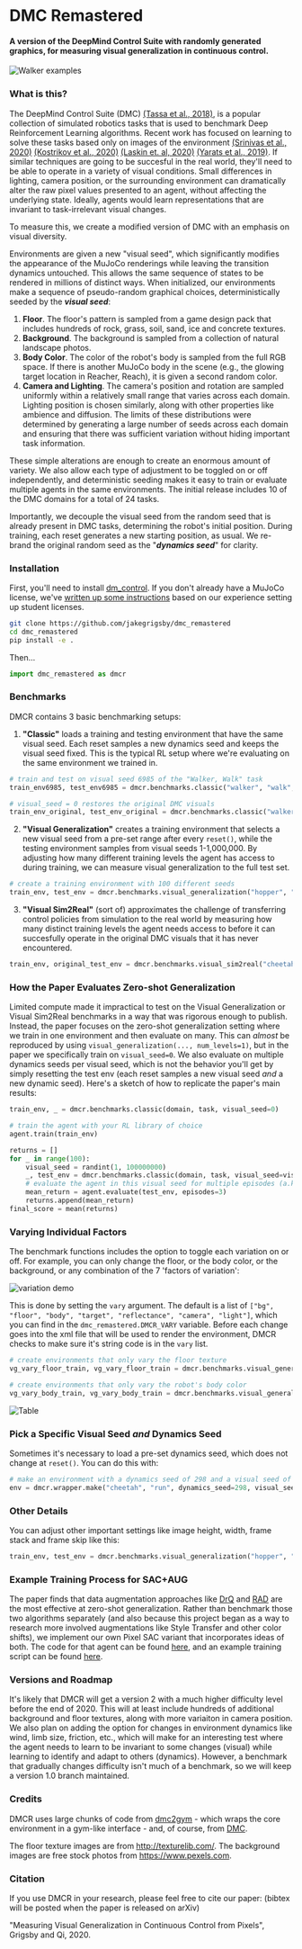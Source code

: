 # DMC Remastered
#### A version of the DeepMind Control Suite with randomly generated graphics, for measuring visual generalization in continuous control.

![Walker examples](misc/walker-examples.png)

### What is this?
The DeepMind Control Suite (DMC) [(Tassa et al., 2018)](https://arxiv.org/abs/2006.12983), is a popular collection of simulated robotics tasks that is used to benchmark Deep Reinforcement Learning algorithms. Recent work has focused on learning to solve these tasks based only on images of the environment [(Srinivas et al., 2020)](https://arxiv.org/abs/2004.04136) [(Kostrikov et al., 2020)](https://arxiv.org/abs/2004.13649) [(Laskin et. al, 2020)](https://arxiv.org/abs/2004.14990) [(Yarats et al., 2019)](https://arxiv.org/abs/1910.01741). If similar techniques are going to be succesful in the real world, they'll need to be able to operate in a variety of visual conditions. Small differences in lighting, camera position, or the surrounding environment can dramatically alter the raw pixel values presented to an agent, without affecting the underlying state. Ideally, agents would learn representations that are invariant to task-irrelevant visual changes.

To measure this, we create a modified version of DMC with an emphasis on visual diversity. 

Environments are given a new "visual seed", which significantly modifies the appearance of the MuJoCo renderings while leaving the transition dynamics untouched. This allows the same sequence of states to be rendered in millions of distinct ways. When initialized, our environments make a sequence of pseudo-random graphical choices, deterministically seeded by the ***visual seed***:

1) **Floor**. The floor's pattern is sampled from a game design pack that includes hundreds of rock, grass, soil, sand, ice and concrete textures. 
2) **Background**. The background is sampled from a collection of natural landscape photos.
3) **Body Color**. The color of the robot's body is sampled from the full RGB space. If there is another MuJoCo body in the scene (e.g., the glowing target location in Reacher, Reach), it is given a second random color.
4) **Camera and Lighting**. The camera's position and rotation are sampled uniformly within a relatively small range that varies across each domain.  Lighting position is chosen similarly, along with other properties like ambience and diffusion. The limits of these distributions were determined by generating a large number of seeds across each domain and ensuring that there was sufficient variation without hiding important task information.

These simple alterations are enough to create an enormous amount of variety. We also allow each type of adjustment to be toggled on or off independently, and deterministic seeding makes it easy to train or evaluate multiple agents in the same environments. The initial release includes 10 of the DMC domains for a total of 24 tasks.

Importantly, we decouple the visual seed from the random seed that is already present in DMC tasks, determining the robot's initial position. During training, each reset generates a new starting position, as usual. We re-brand the original random seed as the "***dynamics seed***" for clarity.



### Installation
First, you'll need to install [dm_control](https://github.com/deepmind/dm_control). If you don't already have a MuJoCo license, we've [written up some instructions](mujoco.md) based on our experience setting up student licenses.
```bash
git clone https://github.com/jakegrigsby/dmc_remastered
cd dmc_remastered
pip install -e .
```
Then...
```python
import dmc_remastered as dmcr
```

### Benchmarks
DMCR contains 3 basic benchmarking setups:
1) **"Classic"** loads a training and testing environment that have the same visual seed. Each reset samples a new dynamics seed and keeps the visual seed fixed. This is the typical RL setup where we're evaluating on the same environment we trained in.

```python
# train and test on visual seed 6985 of the "Walker, Walk" task
train_env6985, test_env6985 = dmcr.benchmarks.classic("walker", "walk", visual_seed=6985)

# visual_seed = 0 restores the original DMC visuals
train_env_original, test_env_original = dmcr.benchmarks.classic("walker", "walk", visual_seed=0)
```

2) **"Visual Generalization"** creates a training environment that selects a new visual seed from a pre-set range after every `reset()`, while the testing environment samples from visual seeds 1-1,000,000. By adjusting how many different training levels the agent has access to during training, we can measure visual generalization to the full test set.

```python
# create a training environment with 100 different seeds
train_env, test_env = dmcr.benchmarks.visual_generalization("hopper", "stand", num_levels=100)
```

3) **"Visual Sim2Real"** (sort of) approximates the challenge of transferring control policies from simulation to the real world by measuring how many distinct training levels the agent needs access to before it can succesfully operate in the original DMC visuals that it has never encountered.

```python
train_env, original_test_env = dmcr.benchmarks.visual_sim2real("cheetah", "run", num_levels=100)
```

### How the Paper Evaluates Zero-shot Generalization
Limited compute made it impractical to test on the Visual Generalization or Visual Sim2Real benchmarks in a way that was rigorous enough to publish. Instead, the paper focuses on the zero-shot generalization setting where we train in one environment and then evaluate on many. This can *almost* be reproduced by using `visual_generalization(..., num_levels=1)`, but in the paper we specifically train on `visual_seed=0`. We also evaluate on multiple dynamics seeds per visual seed, which is not the behavior you'll get by simply resetting the test env (each reset samples a new visual seed *and* a new dynamic seed). Here's a sketch of how to replicate the paper's main results:

```python
train_env, _ = dmcr.benchmarks.classic(domain, task, visual_seed=0)

# train the agent with your RL library of choice
agent.train(train_env)

returns = []
for _ in range(100):
    visual_seed = randint(1, 100000000)
    _, test_env = dmcr.benchmarks.classic(domain, task, visual_seed=visual_seed)
    # evaluate the agent in this visual seed for multiple episodes (a.k.a. dynamics seeds)
    mean_return = agent.evaluate(test_env, episodes=3)
    returns.append(mean_return)
final_score = mean(returns)
```

### Varying Individual Factors
The benchmark functions includes the option to toggle each variation on or off. For example, you can only change the floor, or the body color, or the background, or any combination of the 7 'factors of variation':

![variation demo](misc/variation_demo.png)

This is done by setting the `vary` argument. The default is a list of `["bg", "floor", "body", "target", "reflectance", "camera", "light"]`, which you can find in the `dmc_remastered.DMCR_VARY` variable. Before each change goes into the xml file that will be used to render the environment, DMCR checks to make sure it's string code is in the `vary` list. 
```python
# create environments that only vary the floor texture
vg_vary_floor_train, vg_vary_floor_train = dmcr.benchmarks.visual_generalization("walker", "walk", num_levels=100, vary=["floor"])

# create environments that only vary the robot's body color
vg_vary_body_train, vg_vary_body_train = dmcr.benchmarks.visual_generalization("walker", "walk", num_levels=100, vary=["body"])
```

![Table](misc/table.png)

### Pick a Specific Visual Seed *and* Dynamics Seed
Sometimes it's necessary to load a pre-set dynamics seed, which does not change at `reset()`. You can do this with:
```python
# make an environment with a dynamics seed of 298 and a visual seed of 13 (for some reason)
env = dmcr.wrapper.make("cheetah", "run", dynamics_seed=298, visual_seed=13)
```

### Other Details
You can adjust other important settings like image height, width, frame stack and frame skip like this:
```python
train_env, test_env = dmcr.benchmarks.visual_generalization("hopper", "stand", num_levels=100, frame_stack=3, frame_skip=4, height=100, width=100)
```

### Example Training Process for SAC+AUG
The paper finds that data augmentation approaches like [DrQ](https://arxiv.org/abs/2004.13649) and [RAD](https://arxiv.org/abs/2004.14990) are the most effective at zero-shot generalization. Rather than benchmark those two algorithms separately (and also because this project began as a way to research more involved augmentations like Style Transfer and other color shifts), we implement our own Pixel SAC variant that incorporates ideas of both. The code for that agent can be found [here](https://github.com/jakegrigsby/deep_control/blob/master/deep_control/sac_aug.py), and an example training script can be found [here](https://github.com/jakegrigsby/deep_control/blob/master/examples/dmcr/sac_aug_dmcr.py).


### Versions and Roadmap
It's likely that DMCR will get a version 2 with a much higher difficulty level before the end of 2020. This will at least include hundreds of additional background and floor textures, along with more variaiton in camera position. We also plan on adding the option for changes in environment dynamics like wind, limb size, friction, etc., which will make for an interesting test where the agent needs to learn to be invariant to some changes (visual) while learning to identify and adapt to others (dynamics). However, a benchmark that gradually changes difficulty isn't much of a benchmark, so we will keep a version 1.0 branch maintained.

### Credits
DMCR uses large chunks of code from [dmc2gym](https://github.com/denisyarats/dmc2gym) - which wraps the core environment in a gym-like interface - and, of course, from [DMC](https://github.com/deepmind/dm_control).

The floor texture images are from http://texturelib.com/. The background images are free stock photos from https://www.pexels.com.

### Citation
If you use DMCR in your research, please feel free to cite our paper:
(bibtex will be posted when the paper is released on arXiv)

"Measuring Visual Generalization in Continuous Control from Pixels", Grigsby and Qi, 2020.
